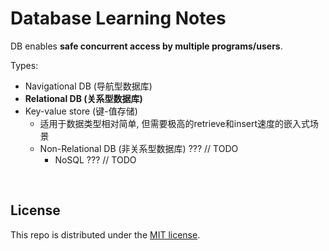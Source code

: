 # Database Learning Notes

DB enables **safe concurrent access by multiple programs/users**.

Types:

* Navigational DB (导航型数据库)
* **Relational DB (关系型数据库)**
* Key-value store (键-值存储)
  - 适用于数据类型相对简单, 但需要极高的retrieve和insert速度的嵌入式场景
  - Non-Relational DB (非关系型数据库) ??? // TODO
    - NoSQL ??? // TODO

<br>

## License

This repo is distributed under the <a href="https://github.com/Ziang-Lu/Database-Learning-Notes/blob/master/LICENSE">MIT license</a>.

